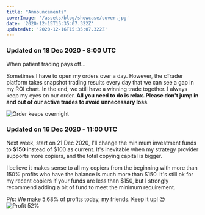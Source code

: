 ```yaml
---
title: "Announcements"
coverImage: '/assets/blog/showcase/cover.jpg'
date: '2020-12-15T15:35:07.322Z'
updatedAt: '2020-12-16T15:35:07.322Z'
---
```


### Updated on 18 Dec 2020 - 8:00 UTC

When patient trading pays off...

Sometimes I have to open my orders over a day. However, the cTrader platform takes snapshot trading results every day that we can see a gap in my ROI chart. In the end, we still have a winning trade together. I always keep my eyes on our order. **All you need to do is relax. Please don't jump in and out of our active trades to avoid unnecessary loss**.

![Order keeps overnight](/assets/blog/announcement/r_17_12_2020.png)

### Updated on 16 Dec 2020 - 11:00 UTC

Next week, start on 21 Dec 2020, I'll change the minimum investment funds to **$150** instead of $100 as current. It's inevitable when my strategy provider supports more copiers, and the total copying capital is bigger.

I believe it makes sense to all my copiers from the beginning with more than 150% profits who have the balance is much more than $150. It's still ok for my recent copiers if your funds are less than $150, but I strongly recommend adding a bit of fund to meet the minimum requirement.

P/s: We make 5.68% of profits today, my friends. Keep it up! 😍
![Profit 52%](/assets/blog/announcement/r_16_12_2020.png)

